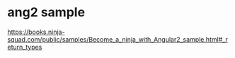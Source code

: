# ang2 sample

https://books.ninja-squad.com/public/samples/Become_a_ninja_with_Angular2_sample.html#_return_types
